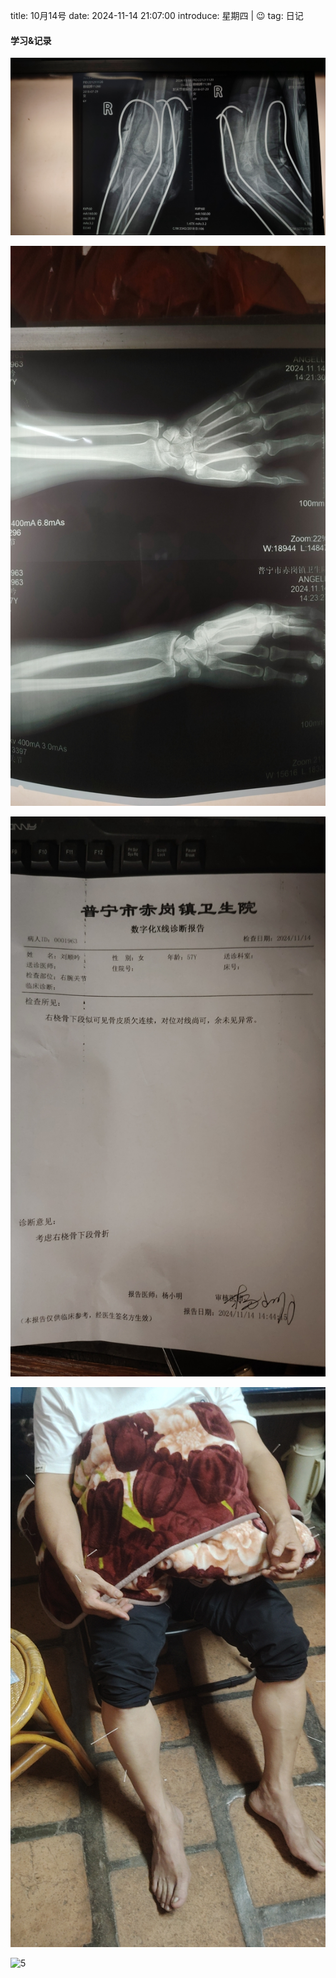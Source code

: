 title: 10月14号
date: 2024-11-14 21:07:00
introduce: 星期四 | 😉
tag: 日记

#### 学习&记录
![1](/static/img/2024/11/14/1.jpg)

![2](/static/img/2024/11/14/2.jpg)

![3](/static/img/2024/11/14/3.jpg)

![4](/static/img/2024/11/14/4.jpg)

![5](/static/img/2024/11/14/5.jpg)

